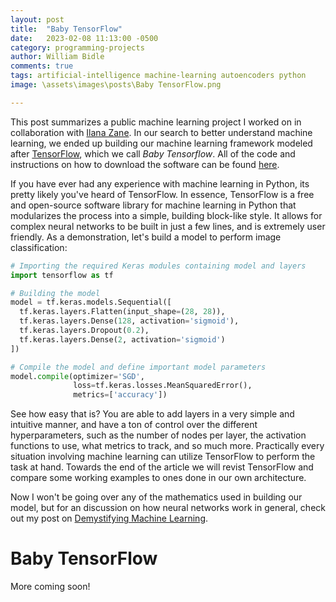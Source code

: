 ```yaml
---
layout: post
title:  "Baby TensorFlow"
date:   2023-02-08 11:13:00 -0500
category: programming-projects
author: William Bidle
comments: true
tags: artificial-intelligence machine-learning autoencoders python
image: \assets\images\posts\Baby TensorFlow.png

---
```


This post summarizes a public machine learning project I worked on in collaboration with <a href="https://ilanazane.github.io/" target = "_blank">Ilana Zane</a>. In our search to better understand machine learning, we ended up building our machine learning framework modeled after <a href="https://www.tensorflow.org/" target = "_blank">TensorFlow</a>, which we call _Baby Tensorflow_. All of the code and instructions on how to download the software can be found <a href="https://github.com/WilliamBidle/Baby-TensorFlow" target = "_blank">here</a>.

If you have ever had any experience with  machine learning in Python, its pretty likely you've heard of TensorFlow. In essence, TensorFlow is a free and open-source software library for machine learning in Python that modularizes the process into a simple, building block-like style. It allows for complex neural networks to be built in just a few lines, and is extremely user friendly. As a demonstration, let's build a model to perform image classification:

```python
# Importing the required Keras modules containing model and layers
import tensorflow as tf

# Building the model
model = tf.keras.models.Sequential([
  tf.keras.layers.Flatten(input_shape=(28, 28)),
  tf.keras.layers.Dense(128, activation='sigmoid'),
  tf.keras.layers.Dropout(0.2),
  tf.keras.layers.Dense(2, activation='sigmoid')
])

# Compile the model and define important model parameters
model.compile(optimizer='SGD',
              loss=tf.keras.losses.MeanSquaredError(),
              metrics=['accuracy'])

```

See how easy that is? You are able to add layers in a very simple and intuitive manner, and have a ton of control over the different hyperparameters, such as the number of nodes per layer, the activation functions to use, what metrics to track, and so much more. Practically every situation involving machine learning can utilize TensorFlow to perform the task at hand. Towards the end of the article we will revist TensorFlow and compare some working examples to ones done in our own architecture. 

Now I won't be going over any of the mathematics used in building our model, but for an discussion on how neural networks work in general, check out my post on <a href="/programming-projects/2023/02/07/Demystifying-Machine-Learning.html" title="Demystifying Machine Learning" target = "_blank">Demystifying Machine Learning</a>.

# Baby TensorFlow

More coming soon!

<script
  src="https://cdn.mathjax.org/mathjax/latest/MathJax.js?config=TeX-AMS-MML_HTMLorMML"
  type="text/javascript">
</script>